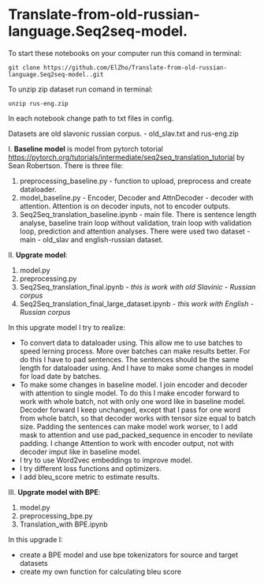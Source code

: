 # Translate-from-old-russian-language.Seq2seq-model.

To start these notebooks on your computer run this comand in terminal: 

    git clone https://github.com/ElZho/Translate-from-old-russian-language.Seq2seq-model..git

To unzip zip dataset run comand in terminal: 
  
    unzip rus-eng.zip

In each notebook change path to txt files in config. 

Datasets are old slavonic russian corpus. - old_slav.txt and rus-eng.zip

I. **Baseline model** is model from pytorch totorial https://pytorch.org/tutorials/intermediate/seq2seq_translation_tutorial by Sean Robertson.
There is three file:
1. preprocessing_baseline.py - function to upload, preprocess and create dataloader.
2. model_baseline.py - Encoder, Decoder and AttnDecoder - decoder with attention. Attention is on decoder inputs, not to encoder outputs.
3. Seq2Seq_translation_baseline.ipynb - main file. There is sentence length analyse, baseline train loop without validation, train loop with validation loop, prediction and attention analyses. There were used two dataset - main - old_slav and english-russian dataset.

II. **Upgrate model**:
1. model.py
2. preprocessing.py
3. Seq2Seq_translation_final.ipynb  -  *this is work with old Slavinic -  Russian corpus*
4. Seq2Seq_translation_final_large_dataset.ipynb - *this work with English - Russian corpus*

In this upgrate model I try to realize:

- To convert data to dataloader using. This allow me to use batches to speed lerning process. More over batches can make results better. For do this I have to pad sentences. The sentences should be the same length for dataloader using. And I have to make some changes in model for load date by batches.
- To make some changes in baseline model. I join encoder and decoder with attention to single model. To do this I make encoder forward to work with whole batch, not with only one word like in baseline model. Decoder forward I keep unchanged, except that I pass for one word from whole batch, so that decoder works with tensor size equal to batch size. Padding the sentences can make model work worser, to I add mask to attention and use pad_packed_sequence in encoder to nevilate padding. I change Attention to work with encoder output, not with decoder imput like in baseline model.
- I try to use Word2vec embeddings to improve model.
- I try different loss functions and optimizers.
- I add bleu_score metric to estimate results.

III. **Upgrate model with BPE**:
1. model.py
2. preprocessing_bpe.py
3. Translation_with BPE.ipynb

In this upgrade I:
- create a BPE model and use bpe tokenizators for source and target datasets
- create my own function for calculating bleu score

